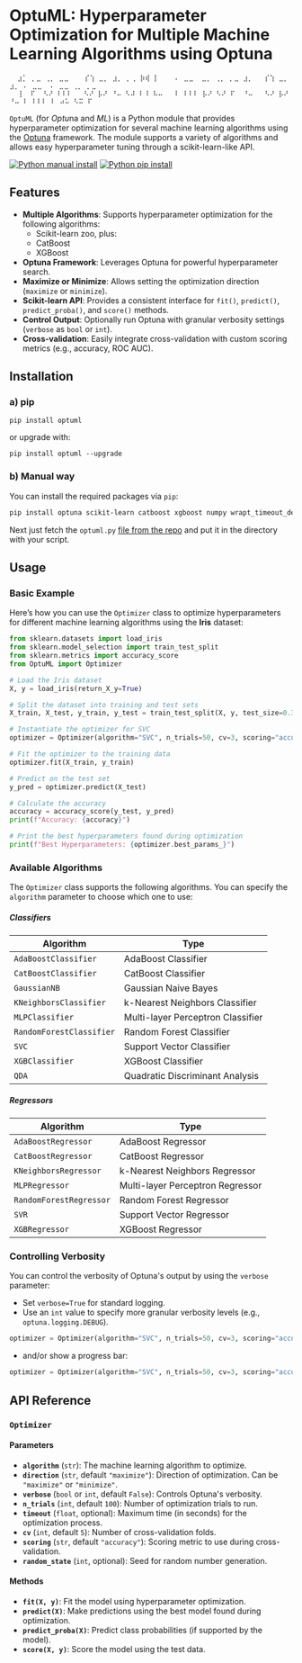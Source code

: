 OptuML: Hyperparameter Optimization for Multiple Machine Learning Algorithms using Optuna
=============================

```
  ⣰⡁ ⡀⣀ ⢀⡀ ⣀⣀    ⡎⢱ ⣀⡀ ⣰⡀ ⡀⢀ ⡷⢾ ⡇    ⠄ ⣀⣀  ⣀⡀ ⢀⡀ ⡀⣀ ⣰⡀   ⡎⢱ ⣀⡀ ⣰⡀ ⠄ ⣀⣀  ⠄ ⣀⣀ ⢀⡀ ⡀⣀
  ⢸  ⠏  ⠣⠜ ⠇⠇⠇   ⠣⠜ ⡧⠜ ⠘⠤ ⠣⠼ ⠇⠸ ⠧⠤   ⠇ ⠇⠇⠇ ⡧⠜ ⠣⠜ ⠏  ⠘⠤   ⠣⠜ ⡧⠜ ⠘⠤ ⠇ ⠇⠇⠇ ⠇ ⠴⠥ ⠣⠭ ⠏ 
```

`OptuML` (for *Optu*na and *ML*) is a Python module that provides hyperparameter optimization for several machine learning algorithms using the [Optuna](https://optuna.org/) framework. The module supports a variety of algorithms and allows easy hyperparameter tuning through a scikit-learn-like API.

[![Python manual install](https://github.com/filipsPL/optuml/actions/workflows/python-package.yml/badge.svg)](https://github.com/filipsPL/optuml/actions/workflows/python-package.yml) [![Python pip install](https://github.com/filipsPL/optuml/actions/workflows/python-pip.yml/badge.svg)](https://github.com/filipsPL/optuml/actions/workflows/python-pip.yml)

## Features

- **Multiple Algorithms**: Supports hyperparameter optimization for the following algorithms:
  - Scikit-learn zoo, plus:
  - CatBoost
  - XGBoost
- **Optuna Framework**: Leverages Optuna for powerful hyperparameter search.
- **Maximize or Minimize**: Allows setting the optimization direction (`maximize` or `minimize`).
- **Scikit-learn API**: Provides a consistent interface for `fit()`, `predict()`, `predict_proba()`, and `score()` methods.
- **Control Output**: Optionally run Optuna with granular verbosity settings (`verbose` as `bool` or `int`).
- **Cross-validation**: Easily integrate cross-validation with custom scoring metrics (e.g., accuracy, ROC AUC).

## Installation

### a) pip

`pip install optuml`

or upgrade with:

`pip install optuml --upgrade`


### b) Manual way


You can install the required packages via `pip`:

```bash
pip install optuna scikit-learn catboost xgboost numpy wrapt_timeout_decorator
```

Next just fetch the `optuml.py` [file from the repo](optuml/optuml.py) and put it in the directory with your script.

## Usage

### Basic Example

Here’s how you can use the `Optimizer` class to optimize hyperparameters for different machine learning algorithms using the **Iris** dataset:

```python
from sklearn.datasets import load_iris
from sklearn.model_selection import train_test_split
from sklearn.metrics import accuracy_score
from OptuML import Optimizer

# Load the Iris dataset
X, y = load_iris(return_X_y=True)

# Split the dataset into training and test sets
X_train, X_test, y_train, y_test = train_test_split(X, y, test_size=0.3, random_state=42)

# Instantiate the optimizer for SVC
optimizer = Optimizer(algorithm="SVC", n_trials=50, cv=3, scoring="accuracy", verbose=True)

# Fit the optimizer to the training data
optimizer.fit(X_train, y_train)

# Predict on the test set
y_pred = optimizer.predict(X_test)

# Calculate the accuracy
accuracy = accuracy_score(y_test, y_pred)
print(f"Accuracy: {accuracy}")

# Print the best hyperparameters found during optimization
print(f"Best Hyperparameters: {optimizer.best_params_}")
```

### Available Algorithms

The `Optimizer` class supports the following algorithms. You can specify the `algorithm` parameter to choose which one to use:

##### Classifiers

| Algorithm                | Type                           |
|--------------------------|--------------------------------|
| `AdaBoostClassifier`    | AdaBoost Classifier            |
| `CatBoostClassifier`    | CatBoost Classifier            |
| `GaussianNB`            | Gaussian Naive Bayes           |
| `KNeighborsClassifier`  | k-Nearest Neighbors Classifier |
| `MLPClassifier`         | Multi-layer Perceptron Classifier |
| `RandomForestClassifier`| Random Forest Classifier       |
| `SVC`                  | Support Vector Classifier      |
| `XGBClassifier`         | XGBoost Classifier             |
| `QDA`                  | Quadratic Discriminant Analysis |

##### Regressors

| Algorithm                | Type                           |
|--------------------------|--------------------------------|
| `AdaBoostRegressor`     | AdaBoost Regressor             |
| `CatBoostRegressor`     | CatBoost Regressor             |
| `KNeighborsRegressor`   | k-Nearest Neighbors Regressor  |
| `MLPRegressor`          | Multi-layer Perceptron Regressor  |
| `RandomForestRegressor` | Random Forest Regressor        |
| `SVR`                  | Support Vector Regressor       |
| `XGBRegressor`          | XGBoost Regressor              |


### Controlling Verbosity

You can control the verbosity of Optuna's output by using the `verbose` parameter:

- Set `verbose=True` for standard logging.
- Use an `int` value to specify more granular verbosity levels (e.g., `optuna.logging.DEBUG`).

```python
optimizer = Optimizer(algorithm="SVC", n_trials=50, cv=3, scoring="accuracy", verbose=True)
```

- and/or show a progress bar:

```python
optimizer = Optimizer(algorithm="SVC", n_trials=50, cv=3, scoring="accuracy", show_progress_bar=True)
```

## API Reference

### `Optimizer`

#### Parameters

- **`algorithm`** (`str`): The machine learning algorithm to optimize.
- **`direction`** (`str`, default `"maximize"`): Direction of optimization. Can be `"maximize"` or `"minimize"`.
- **`verbose`** (`bool` or `int`, default `False`): Controls Optuna's verbosity.
- **`n_trials`** (`int`, default `100`): Number of optimization trials to run.
- **`timeout`** (`float`, optional): Maximum time (in seconds) for the optimization process.
- **`cv`** (`int`, default `5`): Number of cross-validation folds.
- **`scoring`** (`str`, default `"accuracy"`): Scoring metric to use during cross-validation.
- **`random_state`** (`int`, optional): Seed for random number generation.

#### Methods

- **`fit(X, y)`**: Fit the model using hyperparameter optimization.
- **`predict(X)`**: Make predictions using the best model found during optimization.
- **`predict_proba(X)`**: Predict class probabilities (if supported by the model).
- **`score(X, y)`**: Score the model using the test data.
